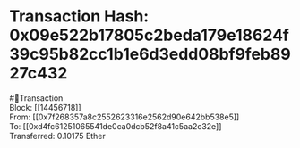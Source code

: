 
Transaction Hash: 0x09e522b17805c2beda179e18624f39c95b82cc1b1e6d3edd08bf9feb8927c432
====================================================================================
  
#💸Transaction  
Block: [[14456718]]  
From: [[0x7f268357a8c2552623316e2562d90e642bb538e5]]  
To: [[0xd4fc61251065541de0ca0dcb52f8a41c5aa2c32e]]  
Transferred: 0.10175 Ether